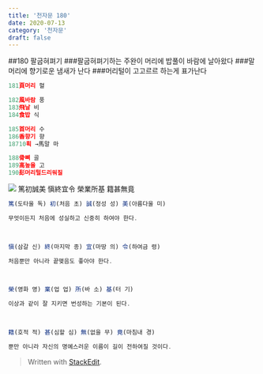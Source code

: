 ```yaml
---
title: '천자문 180'
date: 2020-07-13
category: '천자문'
draft: false
---
```

##180  팔굽혀펴기
###팔굽혀펴기하는 주완이 머리에 밥풀이 바람에 날아왔다
###말머리에 향기로운 냄새가 난다
###머리털이 고고르르 하는게 표가난다
<?xml version="1.0" encoding="UTF-8"?>

```js
181頁머리 혈

182風바람 풍
183飛날 비
184食밥 식

185首머리 수
186香향기 향
18710획 →馬말 마

188骨뼈 골
189高높을 고
190髟머리털드리워질

```
![](https://i.ibb.co/Y3cw2nN/Screen-Shot-2020-07-13-at-12-05-05-PM.png)
篤初誠美  愼終宜令
榮業所基  籍甚無竟
```js
篤(도타울 독) 初(처음 초) 誠(정성 성) 美(아름다울 미)

무엇이든지 처음에 성실하고 신중히 하여야 한다.

  

愼(삼갈 신) 終(마지막 종) 宜(마땅 의) 令(하여금 령)

처음뿐만 아니라 끝맺음도 좋아야 한다.

  

榮(영화 영) 業(업 업) 所(바 소) 基(터 기)

이상과 같이 잘 지키면 번성하는 기본이 된다.

  

籍(호적 적) 甚(심할 심) 無(없을 무) 竟(마침내 경)

뿐만 아니라 자신의 명예스러운 이름이 길이 전하여질 것이다.

```
> Written with [StackEdit](https://stackedit.io/).
<!--stackedit_data:
eyJoaXN0b3J5IjpbODIxNzI0NDk3XX0=
-->